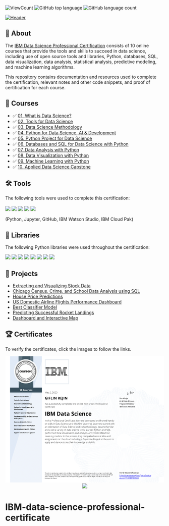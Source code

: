 ![ViewCount](https://views.whatilearened.today/views/github/Giflin/IBM-Data-Science-Professional-Certification.svg?cache=remove)
![GitHub top language](https://img.shields.io/github/languages/top/Giflin/IBM-data-cience-Professional-Certificate?style=flat)
![GitHub language count](https://img.shields.io/github/languages/count/Giflin/IBM-Data-Science-Professional-Certificate?style=flat)

[![Header](https://user-images.githubusercontent.com/84391594/152703941-8c1b3e93-7358-4274-8c7d-b152d3132814.png)](https://www.coursera.org/professional-certificates/ibm-data-science)


## 📄 About
The <a href="https://www.coursera.org/professional-certificates/ibm-data-science">IBM Data Science Professional Certification</a> consists of 10 online courses that provide the tools and skills to succeed in data science, including use of open source tools and libraries, Python, databases, SQL, data visualization, data analysis, statistical analysis, predictive modeling, and machine learning algorithms. 

This repository contains documentation and resources used to complete the certification, relevant notes and other code snippets, and proof of certification for each course.



## 📑 Courses
- :white_check_mark: [01. What is Data Science?](https://github.com/Giflin/IBM-Data-Science-Professional-Certificate/tree/master/01.What%20is%20Data%20Science)
- :white_check_mark: [02. Tools for Data Science](https://github.com/Giflin/IBM-Data-Science-Professional-Certificate/tree/master/02.Tools%20for%20Data%20Science)
- :white_check_mark: [03. Data Science Methodology](https://github.com/Giflin/IBM-Data-Science-Professional-Certificate/tree/master/03.Data%20Science%20Methodology)
- :white_check_mark: [04. Python for Data Science, AI & Development](https://github.com/Giflin/IBM-Data-Science-Professional-Certificate/tree/master/04.Python%20for%20Data%20Science%2C%20AI%20%26%20Development)
- :white_check_mark: [05. Python Project for Data Science](https://github.com/Giflin/IBM-Data-Science-Professional-Certificate/tree/master/05.Python%20Project%20for%20Data%20Science)
- :white_check_mark: [06. Databases and SQL for Data Science with Python](https://github.com/Giflin/IBM-Data-Science-Professional-Certificate/tree/master/06.Databases%20and%20SQL%20for%20Data%20Science%20with%20Python)
- :white_check_mark: [07. Data Analysis with Python](https://github.com/Giflin/IBM-Data-Science-Professional-Certificate/tree/master/07.Data%20Analysis%20with%20Python)
- :white_check_mark: [08. Data Visualization with Python](https://github.com/Giflin/IBM-Data-Science-Professional-Certificate/tree/master/08.Data%20Visualization%20with%20Python)
- :white_check_mark: [09. Machine Learning with Python](https://github.com/Giflin/IBM-Data-Science-Professional-Certificate/tree/master/09.Machine%20Learning%20with%20Python)
- :white_check_mark: [10. Applied Data Science Capstone](https://github.com/Giflin/IBM-Data-Science-Professional-Certificate/tree/master/10.Applied%20Data%20Science%20Capstone)

## 🛠️ Tools
The following tools were used to complete this certification: <br> <br>
  <img src="https://user-images.githubusercontent.com/84391594/152705364-f16bb223-41aa-4510-8113-51171dfe9953.png" height="75">
  <img src="https://user-images.githubusercontent.com/84391594/152705271-083f8784-b3c9-4065-9733-ea3fa8ad5a7a.png" height="75">
  <img src="https://user-images.githubusercontent.com/84391594/152705273-adffe1bf-b509-44d0-b3ac-671cce5071df.svg" height="75">
  <img src="https://user-images.githubusercontent.com/84391594/152705324-68f777a0-3875-4b65-ae96-646643284541.png" height="75">
  <img src="https://user-images.githubusercontent.com/84391594/152705298-bb170d32-3dd0-4ad4-8221-8b7b029116b4.png" height="75">
</p>
(Python, Jupyter, GitHub, IBM Watson Studio, IBM Cloud Pak)

## 📖 Libraries
The following Python libraries were used throughout the certification: <br> 
<p align="left">
  <img  src="https://user-images.githubusercontent.com/84391594/152706127-ce41990f-2588-472a-b5df-6b403a5947e6.png" height="35">
  <img  src="https://user-images.githubusercontent.com/84391594/152706130-5577011e-ecb3-47aa-af73-f6bd1bda05bc.png" height="35">
  <img  src="https://user-images.githubusercontent.com/84391594/152706132-5939da7e-7d1e-43b8-9c46-2d3fe5198dda.png" height="35">
  <img  src="https://user-images.githubusercontent.com/84391594/152706135-85cdd35e-922a-414a-a198-c670fbf8fb25.svg" height="35">
  <img  src="https://user-images.githubusercontent.com/84391594/152706148-36f27f03-1967-45d1-82d8-f6c149c6f21c.svg" height="35">
  <img  src="https://user-images.githubusercontent.com/84391594/152706211-7966848a-a2e1-4c4a-bc08-594a4ca6ff07.png" height="35">
  <img  src="https://user-images.githubusercontent.com/84391594/152706214-d018bc5e-1477-4de2-94d7-5c0886e0477d.png" height="35">
  <img  src="https://user-images.githubusercontent.com/84391594/152706217-c0cfd9d8-22ad-4c3b-9ac7-70a6cf2799f7.png" height="35"> <br>
</p>

## 📂 Projects
- [Extracting and Visualizing Stock Data](https://github.com/DanielBarnes18/IBM-Data-Science-Professional-Certificate/blob/main/05.%20Python%20Project%20for%20Data%20Science/Final%20Assignment.ipynb)
- [Chicago Census, Crime, and School Data Analysis using SQL](https://github.com/DanielBarnes18/IBM-Data-Science-Professional-Certificate/blob/main/06.%20Databases%20and%20SQL%20for%20Data%20Science%20with%20Python/05.%20Course%20Assignment/)
- [House Price Predictions](https://github.com/DanielBarnes18/IBM-Data-Science-Professional-Certificate/blob/main/07.%20Data%20Analysis%20with%20Python/Final%20Assignment%20-%20House%20Price%20Predictions.ipynb)
- [US Domestic Airline Flights Performance Dashboard](https://github.com/DanielBarnes18/IBM-Data-Science-Professional-Certificate/tree/main/08.%20Data%20Visualization%20with%20Python/Final%20Assignment)
- [Best Classifier Model](https://github.com/DanielBarnes18/IBM-Data-Science-Professional-Certificate/blob/main/09.%20Machine%20Learning%20with%20Python/Final%20Project/Machine%20Learning%20with%20Python%20-%20The%20Best%20Classifier.ipynb)
- [Predicting Successful Rocket Landings](https://github.com/DanielBarnes18/IBM-Data-Science-Professional-Certificate/tree/main/10.%20Applied%20Data%20Science%20Capstone)
- [Dashboard and Interactive Map](https://github.com/DanielBarnes18/IBM-Data-Science-Professional-Certificate/tree/main/10.%20Applied%20Data%20Science%20Capstone/04.%20Interactive%20Visual%20Analytics)


## 🏆 Certificates 
To verify the certificates, click the images to follow the links.

<p align="middle">
  <a href="https://coursera.org/verify/professional-cert/7H52PPTPH9KX"><img src="https://github.com/Giflin/IBM-Data-Science-Professional-Certificate/blob/master/Coursera%207H52PPTPH9KX%20IBM%20DATA%20SCIENCE%20PROFESSIONAL%20CERTIFICATE-1.png" height="400"></a>
  <a href="https://www.credly.com/badges/84b5d883-02e1-41d4-ba10-643ba6747b1e/public_url"><img src="https://user-images.githubusercontent.com/84391594/161432660-f158f03d-c164-43d4-92c6-b728868200e9.png" height="400"></a>

# IBM-data-science-professional-certificate
